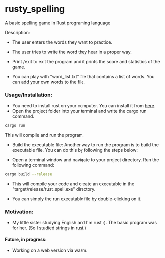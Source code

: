 # rusty_spelling
A basic spelling game in Rust programing language

Description:
- The user enters the words they want to practice.

- The user tries to write the word they hear in a proper way.
- Print /exit to exit the program and it prints the score and statistics of the game.
- You can play with "word_list.txt" file that contains a list of words. You can add your own words to the file.

### Usage/Installation:
- You need to install rust on your computer. You can install it from [here](https://www.rust-lang.org/tools/install).
- Open the project folder into your terminal and write the cargo run command.
```bash
cargo run
```

This will compile and run the program.

- Build the executable file: Another way to run the program is to build the executable file. You can do this by following the steps below:

- Open a terminal window and navigate to your project directory. Run the following command:
  
```bash
cargo build --release
```

- This will compile your code and create an executable in the "target/release/rust_spell.exe" directory.


- You can simply the run executable file by double-clicking on it. 


### Motivation:
- My little sister studying English and I'm rust :). The basic program was for her. (So I studied strings in rust.)

#### Future, in progress:

- Working on a web version via wasm.